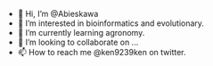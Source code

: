 - 👋 Hi, I’m @Abieskawa
- 👀 I’m interested in bioinformatics and evolutionary.
- 🌱 I’m currently learning agronomy.
- 💞️ I’m looking to collaborate on ...
- 📫 How to reach me @ken9239ken on twitter.

<!---
Abieskawa/Abieskawa is a ✨ special ✨ repository because its `README.md` (this file) appears on your GitHub profile.
You can click the Preview link to take a look at your changes.
--->

